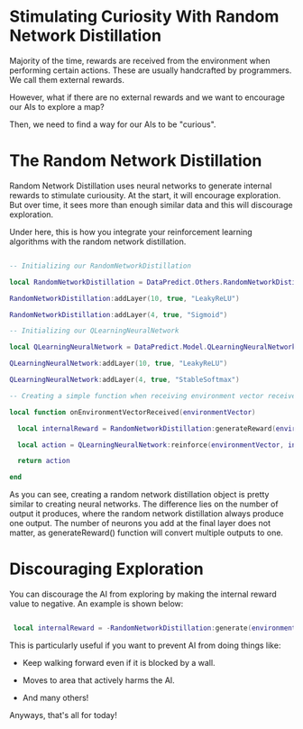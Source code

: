 # Stimulating Curiosity With Random Network Distillation

Majority of the time, rewards are received from the environment when performing certain actions. These are usually handcrafted by programmers. We call them external rewards.

However, what if there are no external rewards and we want to encourage our AIs to explore a map?

Then, we need to find a way for our AIs to be "curious".

# The Random Network Distillation

Random Network Distillation uses neural networks to generate internal rewards to stimulate curiousity. At the start, it will encourage exploration. But over time, it sees more than enough similar data and this will discourage exploration.

Under here, this is how you integrate your reinforcement learning algorithms with the random network distillation.

```lua

-- Initializing our RandomNetworkDistillation

local RandomNetworkDistillation = DataPredict.Others.RandomNetworkDistillation.new()

RandomNetworkDistillation:addLayer(10, true, "LeakyReLU")

RandomNetworkDistillation:addLayer(4, true, "Sigmoid")

-- Initializing our QLearningNeuralNetwork

local QLearningNeuralNetwork = DataPredict.Model.QLearningNeuralNetwork.new()

QLearningNeuralNetwork:addLayer(10, true, "LeakyReLU")

QLearningNeuralNetwork:addLayer(4, true, "StableSoftmax")

-- Creating a simple function when receiving environment vector received.

local function onEnvironmentVectorReceived(environmentVector)

  local internalReward = RandomNetworkDistillation:generateReward(environmentVector)

  local action = QLearningNeuralNetwork:reinforce(environmentVector, internalReward)

  return action

end

```

As you can see, creating a random network distillation object is pretty similar to creating neural networks. The difference lies on the number of output it produces, where the random network distillation always produce one output. The number of neurons you add at the final layer does not matter, as generateReward() function will convert multiple outputs to one.

# Discouraging Exploration

You can discourage the AI from exploring by making the internal reward value to negative. An example is shown below:

```lua

 local internalReward = -RandomNetworkDistillation:generate(environmentVector)

```

This is particularly useful if you want to prevent AI from doing things like:

* Keep walking forward even if it is blocked by a wall.

* Moves to area that actively harms the AI.

* And many others!

Anyways, that's all for today!
